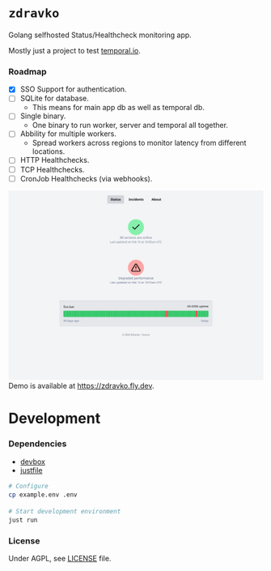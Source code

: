 # `zdravko`

Golang selfhosted Status/Healthcheck monitoring app.

Mostly just a project to test [temporal.io](https://temporal.io/).

### Roadmap
 - [x] SSO Support for authentication.
 - [ ] SQLite for database.
    - This means for main app db as well as temporal db.
 - [ ] Single binary.
    - One binary to run worker, server and temporal all together.
 - [ ] Abbility for multiple workers.
    - Spread workers across regions to monitor latency from different locations.
 - [ ] HTTP Healthchecks.
 - [ ] TCP Healthchecks.
 - [ ] CronJob Healthchecks (via webhooks).

![Screenshot](docs/screenshot.png)
Demo is available at https://zdravko.fly.dev.

# Development

### Dependencies
 * [devbox](https://www.jetpack.io/devbox)
 * [justfile](https://github.com/casey/just)

```sh
# Configure
cp example.env .env

# Start development environment
just run
```

### License
Under AGPL, see [LICENSE](LICENSE) file.
